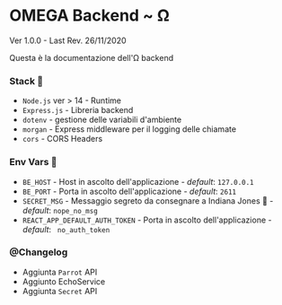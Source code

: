 # OMEGA Backend  ~ Ω

Ver 1.0.0 - Last Rev. 26/11/2020

Questa è la documentazione dell'Ω backend

### Stack :unicorn:

- `Node.js` ver > 14 - Runtime
- `Express.js` - Libreria backend
- `dotenv` - gestione delle variabili d'ambiente
- `morgan` - Express middleware per il logging delle chiamate
- `cors` - CORS Headers



### Env Vars :blue_book:

- `BE_HOST` - Host in ascolto dell'applicazione - *default*: `127.0.0.1`
- `BE_PORT` - Porta in ascolto dell'applicazione - *default*: `2611`
- `SECRET_MSG` - Messaggio segreto da consegnare a Indiana Jones :cowboy_hat_face: - *default*: `nope_no_msg`
- `REACT_APP_DEFAULT_AUTH_TOKEN` - Porta in ascolto dell'applicazione - *default*: ` no_auth_token`



### @Changelog

- Aggiunta `Parrot` API
- Aggiunto EchoService
- Aggiunta `Secret` API